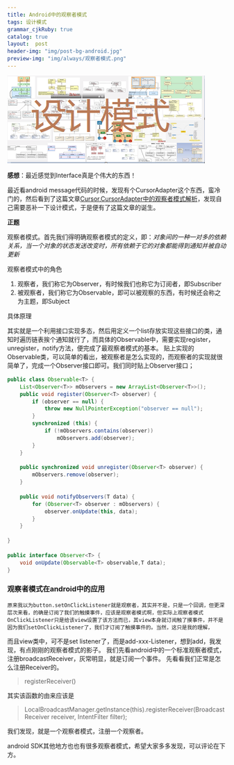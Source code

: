 ```yaml
---
title: Android中的观察者模式
tags: 设计模式
grammar_cjkRuby: true
catalog: true
layout:  post
header-img: "img/post-bg-android.jpg"
preview-img: "img/always/观察者模式.png"
---
```


![设计模式](/img/always/design_patterns.png)

**感想**：最近感觉到Interface真是个伟大的东西！

最近看android message代码的时候，发现有个CursorAdapter这个东西，蛮冷门的，然后看到了这篇文章[Cursor,CursorAdapter中的观察者模式解析][1]，发现自己需要恶补一下设计模式，于是便有了这篇文章的诞生。

**正题**

观察者模式。首先我们得明确观察者模式的定义，即：*对象间的一种一对多的依赖关系，当一个对象的状态发送改变时，所有依赖于它的对象都能得到通知并被自动更新*

 观察者模式中的角色

 1. 观察者，我们称它为Observer，有时候我们也称它为订阅者，即Subscriber
 2. 被观察者，我们称它为Observable，即可以被观察的东西，有时候还会称之为主题，即Subject

具体原理

其实就是一个利用接口实现多态，然后用定义一个list存放实现这些接口的类，通知时遍历链表挨个通知就行了，而具体的Observable中，需要实现register，unregister，notify方法，便完成了最观察者模式的基本。
贴上实现的Observable类，可以简单的看出，被观察者是怎么实现的，而观察者的实现就很简单了，完成一个Observer接口即可。我们同时贴上Observer接口；



``` java
public class Observable<T> {
    List<Observer<T>> mObservers = new ArrayList<Observer<T>>();
    public void register(Observer<T> observer) {
        if (observer == null) {
            throw new NullPointerException("observer == null");
        }
        synchronized (this) {
            if (!mObservers.contains(observer))
                mObservers.add(observer);
        }
    }

    public synchronized void unregister(Observer<T> observer) {
        mObservers.remove(observer);
    }

    public void notifyObservers(T data) {
        for (Observer<T> observer : mObservers) {
            observer.onUpdate(this, data);
        }
    }

}

public interface Observer<T> {
    void onUpdate(Observable<T> observable,T data);
}


```


### 观察者模式在android中的应用

    原来我以为button.setOnClickListener就是观察者，其实并不是，只是一个回调，但更深层次来看，的确是订阅了我们的触摸事件，应该是观察者模式啊，但实际上观察者模式OnClickListener只是给该view设置了该方法而已，其view本身就订阅触了摸事件，并不是因为我们setOnClickListener了，我们才订阅了触摸事件的。当然，这只是我的理解，
而且view类中，可不是set listener了，而是add-xxx-Listener，想到add，我发现，有点刚刚的观察者模式的影子。
    我们先看android中的一个标准观察者模式，注册broadcastReceiver，灰常明显，就是订阅一个事件。
    先看看我们正常是怎么注册Receiver的。


>  registerReceiver()

其实该函数的由来应该是

> LocalBroadcastManager.getInstance(this).registerReceiver(BroadcastReceiver
> receiver, IntentFilter filter);


我们发现，就是一个观察者模式，注册一个观察者。

android SDK其他地方也也有很多观察者模式，希望大家多多发现，可以评论在下方。


  [1]: http://www.tuicool.com/articles/nAZ3ay
